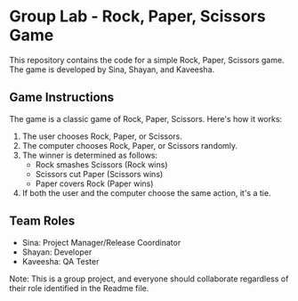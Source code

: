 # Group Lab - Rock, Paper, Scissors Game

This repository contains the code for a simple Rock, Paper, Scissors game. The game is developed by Sina, Shayan, and Kaveesha.

## Game Instructions

The game is a classic game of Rock, Paper, Scissors. Here's how it works:

1. The user chooses Rock, Paper, or Scissors.
2. The computer chooses Rock, Paper, or Scissors randomly.
3. The winner is determined as follows:
   - Rock smashes Scissors (Rock wins)
   - Scissors cut Paper (Scissors wins)
   - Paper covers Rock (Paper wins)
4. If both the user and the computer choose the same action, it's a tie.

## Team Roles

- Sina: Project Manager/Release Coordinator
- Shayan: Developer
- Kaveesha: QA Tester

Note: This is a group project, and everyone should collaborate regardless of their role identified in the Readme file.
